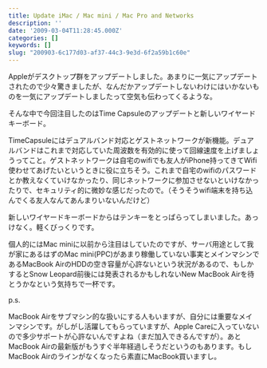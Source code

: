 ```yaml
---
title: Update iMac / Mac mini / Mac Pro and Networks
description: ''
date: '2009-03-04T11:28:45.000Z'
categories: []
keywords: []
slug: "200903-6c177d03-af37-44c3-9e3d-6f2a59b1c60e"
---
```

Appleがデスクトップ群をアップデートしました。あまりに一気にアップデートされたので少々驚きましたが、なんだかアップデートしないわけにはいかないものを一気にアップデートしましたって空気も伝わってくるような。

そんな中で今回注目したのはTime Capsuleのアップデートと新しいワイヤードキーボード。

TimeCapsuleにはデュアルバンド対応とゲストネットワークが新機能。デュアルバンドはこれまで対応していた周波数を有効的に使って回線速度を上げましょうってこと。ゲストネットワークは自宅のwifiでも友人がiPhone持ってきてWifi使わせてあげたいというときに役に立ちそう。これまで自宅のwifiのパスワードとか教えなくていけなかったり、同じネットワークに参加させないといけなかったりで、セキュリティ的に微妙な感じだったので。（そうそうwifi端末を持ち込んでくる友人なんてあんまりいないんだけど）

新しいワイヤードキーボードからはテンキーをとっぱらってしまいました。あっけなく。軽くびっくりです。

個人的にはMac miniに以前から注目はしていたのですが、サーバ用途として我が家にあるはずのMac mini(PPC)があまり稼働していない事実とメインマシンであるMacBook AirのHDDの空き容量が心許ないという状況があるので、もしかするとSnow Leopard前後には発表されるかもしれないNew MacBook Airを待とうかなという気持ちで一杯です。

p.s.

MacBook Airをサブマシン的な扱いにする人もいますが、自分には重要なメインマシンです。がしがし活躍してもらっていますが、Apple Careに入っていないので多少サポートが心許ないんですよね（まだ加入できるんですが）。あとMacBook Airの最新版がもうすぐ半年経過しそうだというのもあります。もしMacBook Airのラインがなくなったら素直にMacBook買いますし。